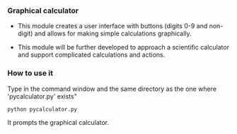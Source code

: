 ### Graphical calculator

* This module creates a user interface with buttons (digits 0-9 and non-digit) and allows for making simple calculations graphically.

* This module will be further developed to approach a scientific calculator and support complicated calculations and actions.

### How to use it
Type in the command window and the same directory as the one where 'pycalculator.py' exists"
```Python
python pycalculator.py 
```
It prompts the graphical calculator.